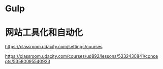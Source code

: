 # Gulp






# 网站工具化和自动化  



https://classroom.udacity.com/settings/courses




https://classroom.udacity.com/courses/ud892/lessons/5332430841/concepts/53580095540923


